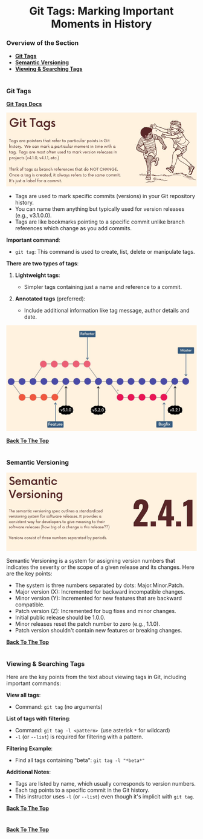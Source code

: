<h1 align="center">Git Tags: Marking Important Moments in History</h1>

### Overview of the Section
* **[Git Tags](#git-tags)**
* **[Semantic Versioning](#semantic-versioning)**
* **[Viewing & Searching Tags](#s-tags)**

#
### <a name="git-tags">Git Tags</a>

**[Git Tags Docs](https://git-scm.com/docs/git-tag)**

![Git Tags](https://github.com/tsokac2/-_-_Git_and_GitHub_CheatSheet/blob/main/src/73.JPG)

- Tags are used to mark specific commits (versions) in your Git repository history.
- You can name them anything but typically used for version releases (e.g., v3.1.0.0).
- Tags are like bookmarks pointing to a specific commit unlike branch references which change as you add commits.

**Important command**:

- ``git tag``: This command is used to create, list, delete or manipulate tags.

**There are two types of tags**:

1. **Lightweight tags**:
    - Simpler tags containing just a name and reference to a commit.

2. **Annotated tags** (preferred):
    - Include additional information like tag message, author details and date.

![Git Tags Versoning](https://github.com/tsokac2/-_-_Git_and_GitHub_CheatSheet/blob/main/src/74.JPG)

**[Back To The Top](#Overview-of-the-Section)**
#
### <a name="semantic-versioning">Semantic Versioning</a>
![Git Tags](https://github.com/tsokac2/-_-_Git_and_GitHub_CheatSheet/blob/main/src/75.JPG)

Semantic Versioning is a system for assigning version numbers that indicates the severity or the scope of a given release and its changes. Here are the key points:
- The system is three numbers separated by dots: Major.Minor.Patch.
- Major version (X): Incremented for backward incompatible changes.
- Minor version (Y): Incremented for new features that are backward compatible.
- Patch version (Z): Incremented for bug fixes and minor changes.
- Initial public release should be 1.0.0.
- Minor releases reset the patch number to zero (e.g., 1.1.0).
- Patch version shouldn't contain new features or breaking changes.

**[Back To The Top](#Overview-of-the-Section)**
#
### <a name="s-tags">Viewing & Searching Tags</a>
Here are the key points from the text about viewing tags in Git, including important commands:

**View all tags**:
- Command: ``git tag`` (no arguments)

**List of tags with filtering**:
- Command: ``git tag -l <pattern> ``(use asterisk ``*`` for wildcard)
- ``-l`` (or ``--list``) is required for filtering with a pattern.

**Filtering Example**:
- Find all tags containing "beta": ``git tag -l "*beta*"``

**Additional Notes**:
- Tags are listed by name, which usually corresponds to version numbers.
- Each tag points to a specific commit in the Git history.
- This instructor uses ``-l`` (or ``--list``) even though it's implicit with ``git tag``.

**[Back To The Top](#Overview-of-the-Section)**
#



**[Back To The Top](#Overview-of-the-Section)**
#